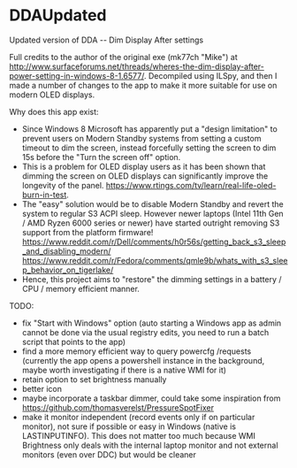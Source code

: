 # DDAUpdated
Updated version of DDA -- Dim Display After settings

Full credits to the author of the original exe (mk77ch "Mike") at http://www.surfaceforums.net/threads/wheres-the-dim-display-after-power-setting-in-windows-8-1.6577/. Decompiled using ILSpy, and then I made a number of changes to the app to make it more suitable for use on modern OLED displays.

Why does this app exist: 
 - Since Windows 8 Microsoft has apparently put a "design limitation" to prevent users on Modern Standby systems from setting a custom timeout to dim the screen, instead forcefully setting the screen to dim 15s before the "Turn the screen off" option.
 - This is a problem for OLED display users as it has been shown that dimming the screen on OLED displays can significantly improve the longevity of the panel. https://www.rtings.com/tv/learn/real-life-oled-burn-in-test.
 - The "easy" solution would be to disable Modern Standby and revert the system to regular S3 ACPI sleep. However newer laptops (Intel 11th Gen / AMD Ryzen 6000 series or newer) have started outright removing S3 support from the platform firmware! https://www.reddit.com/r/Dell/comments/h0r56s/getting_back_s3_sleep_and_disabling_modern/ https://www.reddit.com/r/Fedora/comments/qmle9b/whats_with_s3_sleep_behavior_on_tigerlake/
 - Hence, this project aims to "restore" the dimming settings in a battery / CPU / memory efficient manner.

TODO:
 - fix "Start with Windows" option (auto starting a Windows app as admin cannot be done via the usual registry edits, you need to run a batch script that points to the app)
 - find a more memory efficient way to query powercfg /requests (currently the app opens a powershell instance in the background, maybe worth investigating if there is a native WMI for it)
 - retain option to set brightness manually
 - better icon
 - maybe incorporate a taskbar dimmer, could take some inspiration from https://github.com/thomasverelst/PressureSpotFixer
 - make it monitor independent (record events only if on particular monitor), not sure if possible or easy in Windows (native is LASTINPUTINFO). This does not matter too much because WMI Brightness only deals with the internal laptop monitor and not external monitors (even over DDC) but would be cleaner
